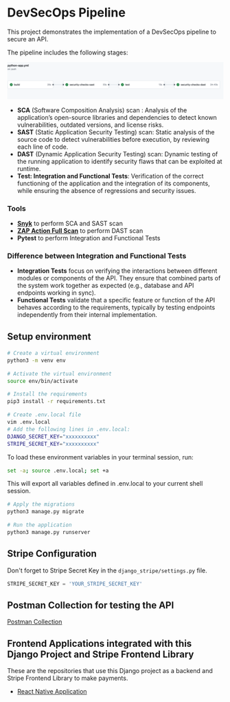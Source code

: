 # DevSecOps Pipeline

This project demonstrates the implementation of a DevSecOps pipeline to secure an API.

The pipeline includes the following stages:

![alt text](<images/pipeline.png>)

- **SCA** (Software Composition Analysis) scan : Analysis of the application’s open-source libraries and dependencies to detect known vulnerabilities, outdated versions, and license risks.
- **SAST** (Static Application Security Testing) scan: Static analysis of the source code to detect vulnerabilities before execution, by reviewing each line of code.
- **DAST** (Dynamic Application Security Testing) scan: Dynamic testing of the running application to identify security flaws that can be exploited at runtime.
- **Test: Integration and Functional Tests**: Verification of the correct functioning of the application and the integration of its components, while ensuring the absence of regressions and security issues.


### Tools

- [**Snyk**](https://app.snyk.io/) to perform SCA and SAST scan
- [**ZAP Action Full Scan**](https://github.com/zaproxy/action-full-scan) to perform DAST scan
- **Pytest** to perform Integration and Functional Tests


### Difference between Integration and Functional Tests

- **Integration Tests** focus on verifying the interactions between different modules or components of the API. They ensure that combined parts of the system work together as expected (e.g., database and API endpoints working in sync).
- **Functional Tests** validate that a specific feature or function of the API behaves according to the requirements, typically by testing endpoints independently from their internal implementation.


## Setup environment

```bash
# Create a virtual environment
python3 -m venv env
````

```bash
# Activate the virtual environment
source env/bin/activate
```

```bash
# Install the requirements
pip3 install -r requirements.txt
```

```bash
# Create .env.local file
vim .env.local
# Add the following lines in .env.local:
DJANGO_SECRET_KEY="xxxxxxxxxx"
STRIPE_SECRET_KEY="xxxxxxxxxx"
```

To load these environment variables in your terminal session, run:

```bash
set -a; source .env.local; set +a
```
This will export all variables defined in .env.local to your current shell session.


```bash
# Apply the migrations
python3 manage.py migrate
```

```bash
# Run the application
python3 manage.py runserver
```

## Stripe Configuration

Don't forget to Stripe Secret Key in the `django_stripe/settings.py` file.

```python
STRIPE_SECRET_KEY = 'YOUR_STRIPE_SECRET_KEY'
```

## Postman Collection for testing the API

[Postman Collection](./django-stripe.postman_collection.json)


## Frontend Applications integrated with this Django Project and Stripe Frontend Library

These are the repositories that use this Django project as a backend and Stripe Frontend Library to make payments.

- [React Native Application](https://github.com/Alexon1999/react-native-stripe)
